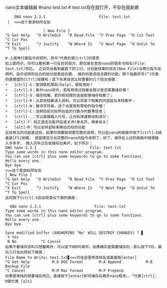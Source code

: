 nano文本编辑器
        #nano test.txt      # test.txt存在就打开，不存在就新建  
       
        GNU nano 2.3.1                        File: test.txt                                 
	 |  <==这个是游标所在处
	
	                 [ New File ]
	^G Get Help   ^O WriteOut   ^R Read File  ^Y Prev Page  ^K Cut Text   ^C Cur Pos
	^X Exit       ^J Justify    ^W Where Is   ^V Next Page  ^U UnCut Te   ^T To Spell
	
	# 上面两行是指令说明列，其中^代表的是[ctrl]的意思
	如上图所示，你可以看到第一行反白的部分，那仅是在宣告nano的版本与档名(File: text.txt)而已。 之后你会看到最底下的三行，分别是档案的状态(New File)与两行指令说明列。指令说明列反白的部分就是组合键， 接的则是该组合键的功能。那个指数符号(^)代表的是键盘的[Ctrl]按键啦！底下先来说说比较重要的几个组合按键：
	•	[ctrl]-G：取得联机帮助(help)，很有用的！
	•	[ctrl]-X：离开nano软件，若有修改过档案会提示是否需要储存喔！
	•	[ctrl]-O：储存档案，若你有权限的话就能够储存档案了；
	•	[ctrl]-R：从其他档案读入资料，可以将某个档案的内容贴在本档案中；
	•	[ctrl]-W：搜寻字符串，这个也是很有帮助的指令喔！
	•	[ctrl]-C：说明目前光标所在处的行数与列数等信息；
	•	[ctrl]-_：可以直接输入行号，让光标快速移动到该行；
	•	[alt]-Y：校正语法功能开启或关闭(单击开、再单击关)
	•	[alt]-M：可以支持鼠标来移动光标的功能
	比较常见的功能是这些，如果你想要取得更完整的说明，可以在nano的画面中按下[ctrl]-G或者是[F1]按键， 就能够显示出完整的nano内指令说明了。好了，请你在上述的画面中随便输入许多字， 输入完毕之后就储存后离开，如下所示：
	GNU nano 2.3.1                        File: text.txt                                
	Type some words in this nano editor program.
	You can use [ctrl] plus some keywords to go to some functions.
	Hello every one.
	Bye bye.
	<==这个是由标所在处
	[ New File ]                                      
	^G Get Help   ^O WriteOut   ^R Read File  ^Y Prev Page  ^K Cut Text   ^C Cur Pos
	^X Exit       ^J Justify    ^W Where Is   ^V Next Page  ^U UnCut Te   ^T To Spell
	此时按下[ctrl]-X会出现类似下面的画面：

	  GNU nano 2.3.1                        File: text.txt                                
	Type some words in this nano editor program.
	You can use [ctrl] plus some keywords to go to some functions.
	Hello every one.
	Bye bye.

	Save modified buffer (ANSWERING "No" WILL DESTROY CHANGES) ? ▋
	 Y Yes
	 N No           ^C Cancel
	如果不要储存资料只想要离开，可以按下N即可离开。如果确实是需要储存的，那么按下Y后，最后三行会出现如下画面：
	File Name to Write: text.txt▋<==可在这里修改档名或直接按[enter]
	^G Get Help          M-D DOS Format       M-A Append           M-B Backup File
	^C Cancel            M-M Mac Format       M-P Prepend
	如果是单纯的想要储存而已，直接按下[enter]即可储存后离开nano程序。，^代表[ctrl]， M是代表 [alt]